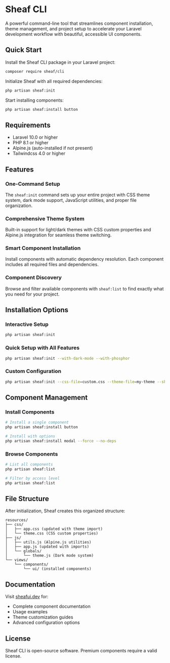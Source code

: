 # Sheaf CLI

A powerful command-line tool that streamlines component installation, theme management, and project setup to accelerate your Laravel development workflow with beautiful, accessible UI components.

## Quick Start

Install the Sheaf CLI package in your Laravel project:

```bash
composer require sheaf/cli
```

Initialize Sheaf with all required dependencies:

```bash
php artisan sheaf:init
```

Start installing components:

```bash
php artisan sheaf:install button
```

## Requirements

- Laravel 10.0 or higher
- PHP 8.1 or higher
- Alpine.js (auto-installed if not present)
- Tailwindcss 4.0 or higher

## Features

### One-Command Setup
The `sheaf:init` command sets up your entire project with CSS theme system, dark mode support, JavaScript utilities, and proper file organization.

### Comprehensive Theme System
Built-in support for light/dark themes with CSS custom properties and Alpine.js integration for seamless theme switching.

### Smart Component Installation
Install components with automatic dependency resolution. Each component includes all required files and dependencies.

### Component Discovery
Browse and filter available components with `sheaf:list` to find exactly what you need for your project.

## Installation Options

### Interactive Setup
```bash
php artisan sheaf:init
```

### Quick Setup with All Features
```bash
php artisan sheaf:init --with-dark-mode --with-phosphor
```

### Custom Configuration
```bash
php artisan sheaf:init --css-file=custom.css --theme-file=my-theme --skip-prompts
```

## Component Management

### Install Components
```bash
# Install a single component
php artisan sheaf:install button

# Install with options
php artisan sheaf:install modal --force --no-deps
```

### Browse Components
```bash
# List all components
php artisan sheaf:list

# Filter by access level
php artisan sheaf:list
```

## File Structure

After initialization, Sheaf creates this organized structure:

```
resources/
├── css/
│   ├── app.css (updated with theme import)
│   └── theme.css (CSS custom properties)
├── js/
│   ├── utils.js (Alpine.js utilities)
│   ├── app.js (updated with imports)
│   └── globals/
│       └── theme.js (Dark mode system)
└── views/
    └── components/
        └── ui/ (installed components)
```

## Documentation

Visit [sheafui.dev](https://sheafui.dev) for:
- Complete component documentation
- Usage examples
- Theme customization guides
- Advanced configuration options

## License

Sheaf CLI is open-source software. Premium components require a valid license.
